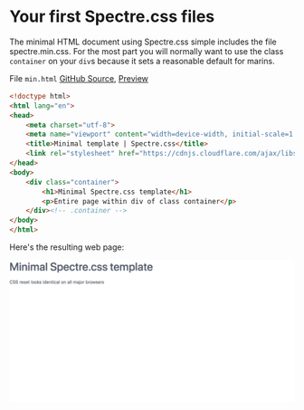 # Your first Spectre.css files

The minimal HTML document using Spectre.css simple includes the file spectre.min.css. 
For the most part you will normally want to use the class `container` on your `div`s 
because it sets a reasonable default for marins.

File `min.html` [GitHub Source](https://github.com/tomcam/spectre-book/blob/master/examples/min.html), 
[Preview](https://htmlpreview.github.com/?https://github.com/tomcam/spectre-book/blob/master/examples/min.html)

```html
<!doctype html>
<html lang="en">
<head>
	<meta charset="utf-8">
	<meta name="viewport" content="width=device-width, initial-scale=1.0">
	<title>Minimal template | Spectre.css</title>
	<link rel="stylesheet" href="https://cdnjs.cloudflare.com/ajax/libs/spectre.css/0.2.10/spectre.min.css" />
</head>
<body>
 	<div class="container">
		<h1>Minimal Spectre.css template</h1>
		<p>Entire page within div of class container</p>
	</div><!-- .container -->
</body>
</html>
```

Here's the resulting web page:

![](screenshots/screenshot-min-1024x512.png)
<!--
**XXX** XXX. [GitHub Source](https://github.com/tomcam/spectre-book/blob/master/examples/xxx.html), 
[Preview](https://htmlpreview.github.com/?https://github.com/tomcam/spectre-book/blob/master/examples/xxx.html)
-->
